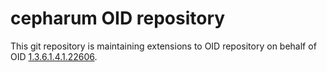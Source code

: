 # cepharum OID repository

This git repository is maintaining extensions to OID repository on behalf of OID [1.3.6.1.4.1.22606](http://oid-info.com/cgi-bin/display?oid=1.3.6.1.4.1.22606&action=display).

